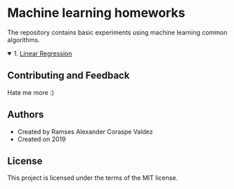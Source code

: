 # Machine learning homeworks
The repository contains basic experiments using machine learning common algorithms.
<details open>
<summary>1. <a href="https://wittline.github.io/Machine_Learning/Pages/Linear_regression.html" >Linear Regression</a></summary>
</details>


## Contributing and Feedback
Hate me more :)

## Authors
- Created by Ramses Alexander Coraspe Valdez
- Created on 2019

## License
This project is licensed under the terms of the MIT license.

